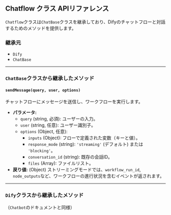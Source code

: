## Chatflow クラス APIリファレンス

`Chatflow`クラスは`ChatBase`クラスを継承しており、Difyのチャットフローと対話するためのメソッドを提供します。

### 継承元

- `Dify`
- `ChatBase`

---

### `ChatBase`クラスから継承したメソッド

#### `sendMessage(query, user, options)`
チャットフローにメッセージを送信し、ワークフローを実行します。

- **パラメータ:**
  - `query` (string, 必須): ユーザーの入力。
  - `user` (string, 任意): ユーザー識別子。
  - `options` (Object, 任意): 
    - `inputs` (Object): フローで定義された変数（キーと値）。
    - `response_mode` (string): `'streaming'` (デフォルト) または `'blocking'`。
    - `conversation_id` (string): 既存の会話ID。
    - `files` (Array): ファイルリスト。
- **戻り値:** (Object) ストリーミングモードでは、`workflow_run_id`, `node_outputs`など、ワークフローの進行状況を含むイベントが返されます。

---

### `Dify`クラスから継承したメソッド

（`Chatbot`のドキュメントと同様）